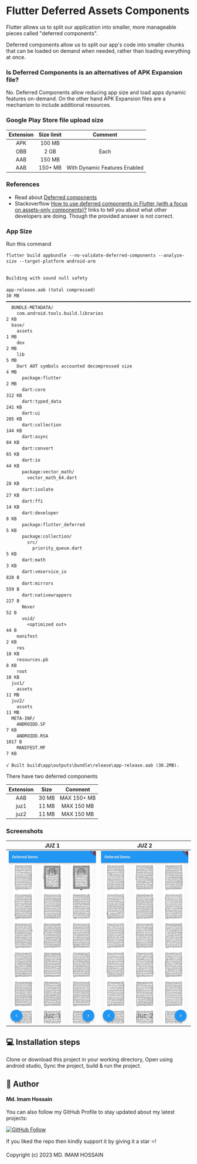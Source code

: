 # Flutter Deferred Assets Components

Flutter allows us to split our application into smaller, more manageable pieces called "deferred components".

Deferred components allow us to split our app's code into smaller chunks that can be loaded on demand when needed,
rather than loading everything at once.

### Is Deferred Components is an alternatives of APK Expansion file?

No. Deferred Components allow reducing app size and load apps dynamic features on-demand. On the other hand APK
Expansion files are a mechanism to include additional resources.

### Google Play Store file upload size

| Extension | Size limit |            Comment            |
|:---------:|:----------:|:-----------------------------:|
|    APK    |   100 MB   |                               |        
|    OBB    |    2 GB    |             Each              |        
|    AAB    |   150 MB   |                               |        
|    AAB    |  150+ MB   | With Dynamic Features Enabled |        


### References
* Read about <a href="https://docs.flutter.dev/perf/deferred-components">Deferred components</a>
* Stackoverflow <a href="https://docs.flutter.dev/perf/deferred-components">How to use deferred components in Flutter (with a focus on assets-only components)?</a> links to tell you about what other developers are doing. Though the provided answer is not correct.

### App Size

Run this command
```commandline
flutter build appbundle --no-validate-deferred-components --analyze-size --target-platform android-arm
```

```commandline

Building with sound null safety 

app-release.aab (total compressed)                                         30 MB
━━━━━━━━━━━━━━━━━━━━━━━━━━━━━━━━━━━━━━━━━━━━━━━━━━━━━━━━━━━━━━━━━━━━━━━━━━━━━━━━
  BUNDLE-METADATA/
    com.android.tools.build.libraries                                       2 KB
  base/
    assets                                                                  1 MB
    dex                                                                     2 MB
    lib                                                                     5 MB
    Dart AOT symbols accounted decompressed size                            4 MB
      package:flutter                                                       2 MB
      dart:core                                                           312 KB
      dart:typed_data                                                     241 KB
      dart:ui                                                             205 KB
      dart:collection                                                     144 KB
      dart:async                                                           84 KB
      dart:convert                                                         65 KB
      dart:io                                                              44 KB
      package:vector_math/
        vector_math_64.dart                                                28 KB
      dart:isolate                                                         27 KB
      dart:ffi                                                             14 KB
      dart:developer                                                        8 KB
      package:flutter_deferred                                              5 KB
      package:collection/
        src/
          priority_queue.dart                                               5 KB
      dart:math                                                             3 KB
      dart:vmservice_io                                                    828 B
      dart:mirrors                                                         559 B
      dart:nativewrappers                                                  227 B
      Never                                                                 52 B
      void/
        <optimized out>                                                     44 B
    manifest                                                                2 KB
    res                                                                    18 KB
    resources.pb                                                            8 KB
    root                                                                   10 KB
  juz1/
    assets                                                                 11 MB
  juz2/
    assets                                                                 11 MB
  META-INF/
    ANDROIDD.SF                                                             7 KB
    ANDROIDD.RSA                                                          1017 B
    MANIFEST.MF                                                             7 KB
    
√ Built build\app\outputs\bundle\release\app-release.aab (30.2MB).
```

There have two deferred components

| Extension | Size  |   Comment   |
|:---------:|:-----:|:-----------:|
|    AAB    | 30 MB | MAX 150+ MB |        
|   juz1    | 11 MB | MAX 150 MB  |        
|   juz2    | 11 MB | MAX 150 MB  |  


### Screenshots

|           JUZ 1           |           JUZ 2           |
|:-------------------------:|:-------------------------:|
| ![](screenshots/juz1.jpg) | ![](screenshots/juz2.jpg) |


## 💻 Installation steps

Clone or download this project in your working directory, Open using android studio, Sync the
project, build & run the project.


## 🧑 Author

#### Md. Imam Hossain

You can also follow my GitHub Profile to stay updated about my latest projects:

[![GitHub Follow](https://img.shields.io/badge/Connect-imamhossain94-blue.svg?logo=Github&longCache=true&style=social&label=Follow)](https://github.com/imamhossain94)

If you liked the repo then kindly support it by giving it a star ⭐!

Copyright (c) 2023 MD. IMAM HOSSAIN
